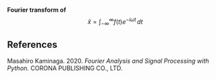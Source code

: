 **Fourier transform of**\
$$\hat{x} = \int_{-\infty}^{\infty} f(t) e^{-i \omega t} \, dt$$

## References
Masahiro Kaminaga. 2020. *Fourier Analysis and Signal Processing with Python*. CORONA PUBLISHING CO., LTD.
